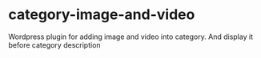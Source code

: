# category-image-and-video
Wordpress plugin for adding image and video into category. And display it before category description
